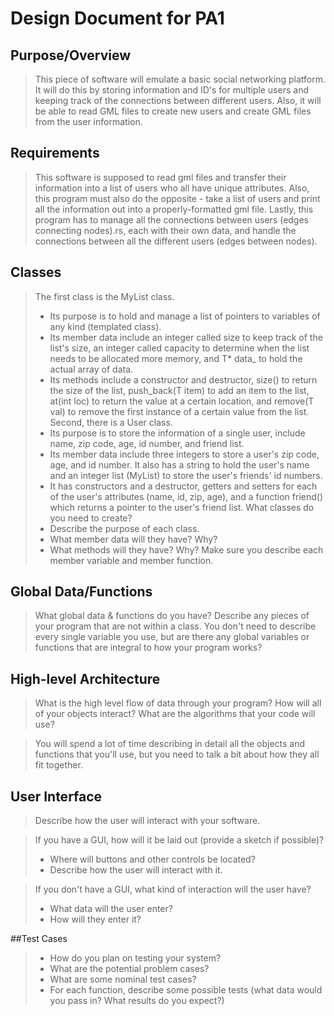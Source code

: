 # Design Document for PA1

## Purpose/Overview
> This piece of software will emulate a basic social networking platform. It will do this by storing information and ID's for multiple users and keeping track of the connections between different users. Also, it will be able to read GML files to create new users and create GML files from the user information.


## Requirements
> This software is supposed to read gml files and transfer their information into a list of users who all have unique attributes. Also, this program must also do the opposite - take a list of users and print all the information out into a properly-formatted gml file. Lastly, this program has to manage all the connections between users (edges connecting nodes).rs, each with their own data, and handle the connections between all the different users (edges between nodes).

## Classes
> The first class is the MyList class.
> + Its purpose is to hold and manage a list of pointers to variables of any kind (templated class).
> + Its member data include an integer called size to keep track of the list's size, an integer called capacity to determine when the list needs to be allocated more memory, and T* data_ to hold the actual array of data.
> + Its methods include a constructor and destructor, size() to return the size of the list, push_back(T item) to add an item to the list, at(int loc) to return the value at a certain location, and remove(T val) to remove the first instance of a certain value from the list.
> Second, there is a User class.
> + Its purpose is to store the information of a single user, include name, zip code, age, id number, and friend list.
> + Its member data include three integers to store a user's zip code, age, and id number. It also has a string to hold the user's name and an integer list (MyList<int>) to store the user's friends' id numbers.
> + It has constructors and a destructor, getters and setters for each of the user's attributes (name, id, zip, age), and a function friend() which returns a pointer to the user's friend list.
> What classes do you need to create?
> + Describe the purpose of each class.
> + What member data will they have? Why?
> + What methods will they have? Why?
> Make sure you describe each member variable and member function.


## Global Data/Functions
> What global data & functions do you have? Describe any pieces of your program that are not within a class. You don't need to describe every single variable you use, but are there any global variables or functions that are integral to how your program works?

## High-level Architecture
> What is the high level flow of data through your program? How will all of your objects interact? What are the algorithms that your code will use?

> You will spend a lot of time describing in detail all the objects and functions that you'll use, but you need to talk a bit about how they all fit together.


## User Interface
> Describe how the user will interact with your software.

> If you have a GUI, how will it be laid out (provide a sketch if possible)?
> + Where will buttons and other controls be located?
> + Describe how the user will interact with it.

> If you don't have a GUI, what kind of interaction will the user have?
> + What data will the user enter?
> + How will they enter it?


##Test Cases
> + How do you plan on testing your system?
> + What are the potential problem cases?
> + What are some nominal test cases?
> + For each function, describe some possible tests (what data would you pass in? What results do you expect?)
